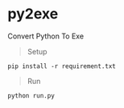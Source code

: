 # py2exe
Convert Python To Exe
> Setup
```
pip install -r requirement.txt
```
> Run
```
python run.py
```
